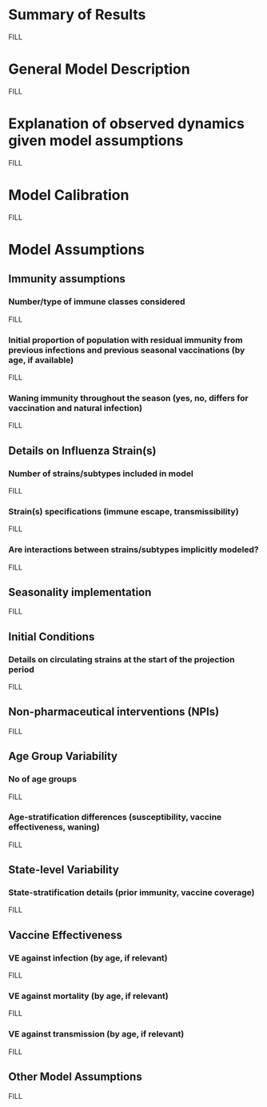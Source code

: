 # Summary of Results
FILL

# General Model Description
FILL

# Explanation of observed dynamics given model assumptions
FILL

# Model Calibration
FILL

# Model Assumptions
## Immunity assumptions
### Number/type of immune classes considered
FILL

### Initial proportion of population with residual immunity from previous infections and previous seasonal vaccinations (by age, if available)
FILL

### Waning immunity throughout the season (yes, no, differs for vaccination and natural infection)
FILL

## Details on Influenza Strain(s)
### Number of strains/subtypes included in model
FILL

### Strain(s) specifications (immune escape, transmissibility)
FILL

### Are interactions between strains/subtypes implicitly modeled?
FILL

## Seasonality implementation
FILL

## Initial Conditions
### Details on circulating strains at the start of the projection period
FILL

## Non-pharmaceutical interventions (NPIs)
FILL

## Age Group Variability
### No of age groups
FILL

### Age-stratification differences (susceptibility, vaccine effectiveness, waning)
FILL

## State-level Variability
### State-stratification details (prior immunity, vaccine coverage)
FILL

## Vaccine Effectiveness
### VE against infection (by age, if relevant)
FILL

### VE against mortality (by age, if relevant)
FILL

### VE against transmission (by age, if relevant)
FILL

## Other Model Assumptions
FILL
